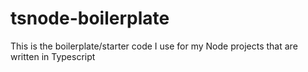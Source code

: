 # tsnode-boilerplate

This is the boilerplate/starter code I use for my Node projects that are written in Typescript
